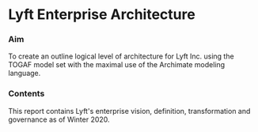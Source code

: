# Lyft Enterprise Architecture

### Aim
To create an outline logical level of architecture for Lyft Inc. using the TOGAF model set with the maximal use of the Archimate modeling language.

### Contents
This report contains Lyft's enterprise vision, definition, transformation and governance as of Winter 2020.
